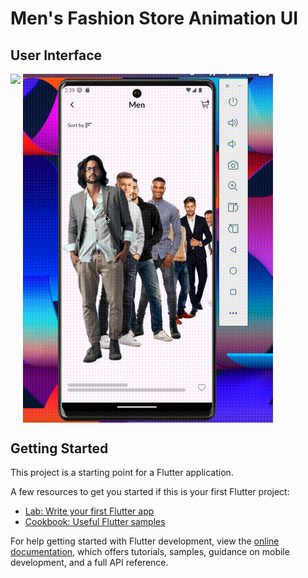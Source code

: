 # Men's Fashion Store Animation UI

<!-- For displaying a static screenshot -->
<!-- Make sure the path matches your image location -->
<!-- If your screenshot is in assets/screenshot.png, use: -->

## User Interface

<p style="line-height: 0;">
  <img src="assets/screenshot.png" width="400" style="vertical-align: top;" />
  <img src="assets/output.gif" width="400" style="vertical-align: top;" />
</p>


## Getting Started

This project is a starting point for a Flutter application.

A few resources to get you started if this is your first Flutter project:

- [Lab: Write your first Flutter app](https://docs.flutter.dev/get-started/codelab)
- [Cookbook: Useful Flutter samples](https://docs.flutter.dev/cookbook)

For help getting started with Flutter development, view the
[online documentation](https://docs.flutter.dev/), which offers tutorials,
samples, guidance on mobile development, and a full API reference.
